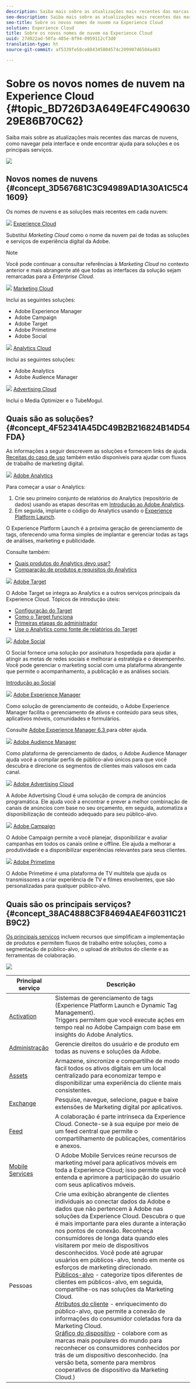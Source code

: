 ```yaml
---
description: Saiba mais sobre as atualizações mais recentes das marcas de nuvens, como navegar pela interface e onde encontrar ajuda para soluções e os principais serviços.
seo-description: Saiba mais sobre as atualizações mais recentes das marcas de nuvens, como navegar pela interface e onde encontrar ajuda para soluções e os principais serviços.
seo-title: Sobre os novos nomes de nuvem na Experience Cloud
solution: Experience Cloud
title: Sobre os novos nomes de nuvem na Experience Cloud
uuid: 27d022ad-50fa-485e-8f94-0959112cf3d0
translation-type: ht
source-git-commit: af5339fe58ce884345804574c209907d6504a483

---
```



# Sobre os novos nomes de nuvem na Experience Cloud {#topic_BD726D3A649E4FC49063029E86B70C62}

Saiba mais sobre as atualizações mais recentes das marcas de nuvens, como navegar pela interface e onde encontrar ajuda para soluções e os principais serviços.

![](assets/cloud-pulldown.png)

## Novos nomes de nuvens {#concept_3D567681C3C94989AD1A30A1C5C41609}

Os nomes de nuvens e as soluções mais recentes em cada nuvem:

![](assets/experience_cloud_appicon_32.png) [Experience Cloud](https://adobe.com/pt/experience-cloud.html?promoid=FZPQZ2HS&amp;mv=other)

Substitui *Marketing Cloud* como o nome da nuvem pai de todas as soluções e serviços de experiência digital da Adobe.

>[!NOTE]
>
>Você pode continuar a consultar referências à *Marketing Cloud* no contexto anterior e mais abrangente até que todas as interfaces da solução sejam remarcadas para a *Enterprise Cloud.*

![](assets/marketingcloud_32.png) [Marketing Cloud](https://www.adobe.com/br/marketing-cloud.html)

Inclui as seguintes soluções:

* Adobe Experience Manager
* Adobe Campaign
* Adobe Target
* Adobe Primetime
* Adobe Social

![](assets/analyticscloud_appicon_32.png) [Analytics Cloud](https://www.adobe.com/br/data-analytics-cloud.html)

Inclui as seguintes soluções:

* Adobe Analytics
* Adobe Audience Manager

![](assets/advertisingcloud_appicon_32.png) [Advertising Cloud](https://www.adobe.com/br/advertising-cloud.html)

Inclui o Media Optimizer e o TubeMogul.

## Quais são as soluções? {#concept_4F52341A45DC49B2B216824B14D54FDA}

As informações a seguir descrevem as soluções e fornecem links de ajuda. [Receitas do caso de uso](https://helpx.adobe.com/br/marketing-cloud/how-to/use-cases.html) também estão disponíveis para ajudar com fluxos de trabalho de marketing digital.

![](assets/mc_analytics_32.png) [Adobe Analytics](https://marketing.adobe.com/resources/help/pt_BR/reference/)

Para começar a usar o Analytics:

1. Crie seu primeiro conjunto de relatórios do Analytics (repositório de dados) usando as etapas descritas em [Introdução ao Adobe Analytics](https://marketing.adobe.com/resources/help/pt_BR/analytics/getting-started/).
1. Em seguida, implante o código do Analytics usando o [Experience Platform Launch](https://marketing.adobe.com/resources/help/en_US/experience-cloud/launch/).

O Experience Platform Launch é a próxima geração de gerenciamento de tags, oferecendo uma forma simples de implantar e gerenciar todas as tags de análises, marketing e publicidade.

Consulte também:

* [Quais produtos do Analytics devo usar?](https://marketing.adobe.com/resources/help/pt_BR/reference/?f=which_analytics_tool)
* [Comparação de produtos e requisitos do Analytics](https://marketing.adobe.com/resources/help/pt_BR/reference/?f=analytics-product-comparison)

![](assets/mc_target_32.png) [Adobe Target](https://marketing.adobe.com/resources/help/pt_BR/target/)

O Adobe Target se integra ao Analytics e a outros serviços principais da Experience Cloud. Tópicos de introdução úteis:

* [Configuração do Target](https://marketing.adobe.com/resources/help/pt_BR/target/ov/?f=c_seting_up_target)
* [Como o Target funciona](https://marketing.adobe.com/resources/help/pt_BR/target/ov/?f=c_how_target_works)
* [Primeiras etapas do administrador](https://marketing.adobe.com/resources/help/pt_BR/target/ov/?f=start_target)
* [Use o Analytics como fonte de relatórios do Target](https://marketing.adobe.com/resources/help/pt_BR/target/a4t/?f=a4t)

![](assets/mc_social_32.png) [Adobe Social](https://marketing.adobe.com/resources/help/pt_BR/social/)

O Social fornece uma solução por assinatura hospedada para ajudar a atingir as metas de redes sociais e melhorar a estratégia e o desempenho. Você pode gerenciar o marketing social com uma plataforma abrangente que permite o acompanhamento, a publicação e as análises sociais.

[Introdução ao Social](https://marketing.adobe.com/resources/help/pt_BR/social/?f=c_gs)

![](assets/mc_experiencemanager_32.png) [Adobe Experience Manager](https://helpx.adobe.com/br/support/experience-manager/6-3.html)

Como solução de gerenciamento de conteúdo, o Adobe Experience Manager facilita o gerenciamento de ativos e conteúdo para seus sites, aplicativos móveis, comunidades e formulários.

Consulte [Adobe Experience Manager 6.3 ](https://helpx.adobe.com/br/support/experience-manager/6-3.html) para obter ajuda.

![](assets/mc_audiencemanager_32.png) [Adobe Audience Manager](https://marketing.adobe.com/resources/help/en_US/aam/)

Como plataforma de gerenciamento de dados, o Adobe Audience Manager ajuda você a compilar perfis de público-alvo únicos para que você descubra e direcione os segmentos de clientes mais valiosos em cada canal.

![](assets/mc_optimize_32.png) [Adobe Advertising Cloud](https://marketing.adobe.com/resources/help/en_US/media-optimizer/)

A Adobe Advertising Cloud é uma solução de compra de anúncios programática. Ele ajuda você a encontrar e prever a melhor combinação de canais de anúncios com base no seu orçamento, em seguida, automatiza a disponibilização de conteúdo adequado para seu público-alvo.

![](assets/mc_campaign_32.png) [Adobe Campaign](https://helpx.adobe.com/br/support/campaign.html)

O Adobe Campaign permite a você planejar, disponibilizar e avaliar campanhas em todos os canais online e offline. Ele ajuda a melhorar a produtividade e a disponibilizar experiências relevantes para seus clientes.

![](assets/primetime_app_32.png) [Adobe Primetime](https://help.adobe.com/en_US/primetime/)

O Adobe Primetime é uma plataforma de TV multitela que ajuda os transmissores a criar experiência de TV e filmes envolventes, que são personalizadas para qualquer público-alvo.

## Quais são os principais serviços? {#concept_38AC4888C3F84694AE4F60311C21B9C2}

[Os principais serviços](core-services/core-services.md#concept_07ED1D5C64234E77976E6D572E78FB9C) incluem recursos que simplificam a implementação de produtos e permitem fluxos de trabalho entre soluções, como a segmentação de público-alvo, o upload de atributos do cliente e as ferramentas de colaboração.

![](assets/core-services.png)

| Principal serviço | Descrição |
|--- |--- |
| [Activation](activation/activation.md) | Sistemas de gerenciamento de tags (Experience Platform Launch e Dynamic Tag Management).<br>Triggers permitem que você execute ações em tempo real no Adobe Campaign com base em insights do Adobe Analytics. |
| [Administração](admin-getting-started/admin-getting-started.md) | Gerencie direitos do usuário e de produto em todas as nuvens e soluções da Adobe. |
| [Assets](experience-cloud-assets/experience-cloud-assets.md) | Armazene, sincronize e compartilhe de modo fácil todos os ativos digitais em um local centralizado para economizar tempo e disponibilizar uma experiência do cliente mais consistentes. |
| [Exchange](exchange.md) | Pesquise, navegue, selecione, pague e baixe extensões de Marketing digital por aplicativos. |
| [Feed](feed.md) | A colaboração é parte intrínseca da Experience Cloud. Conecte-se à sua equipe por meio de um feed central que permite o compartilhamento de publicações, comentários e anexos. |
| [Mobile Services](https://marketing.adobe.com/resources/help/pt_BR/mobile/) | O Adobe Mobile Services reúne recursos de marketing móvel para aplicativos móveis em toda a Experience Cloud; isso permite que você entenda e aprimore a participação do usuário com seus aplicativos móveis. |
| Pessoas | Crie uma exibição abrangente de clientes individuais ao conectar dados da Adobe e dados que não pertencem à Adobe nas soluções da Experience Cloud. Descubra o que é mais importante para eles durante a interação nos pontos de conexão. Reconheça consumidores de longa data quando eles visitarem por meio de dispositivos desconhecidos. Você pode até agrupar usuários em públicos-alvo, tendo em mente os esforços de marketing direcionado.<br>[Públicos-alvo](audience-library/audience-library.md) - categorize tipos diferentes de clientes em públicos-alvo, em seguida, compartilhe-os nas soluções da Marketing Cloud.<br>[Atributos do cliente](attributes/attributes.md) - enriquecimento do público-alvo, que permite a conexão de informações do consumidor coletadas fora da Marketing Cloud.<br> [Gráfico do dispositivo](https://landing.adobe.com/en/na/events/summit/275658-summit-co-op.html) - colabore com as marcas mais populares do mundo para reconhecer os consumidores conhecidos por trás de um dispositivo desconhecido. (na versão beta, somente para membros cooperativos de dispositivo da Marketing Cloud.) |
